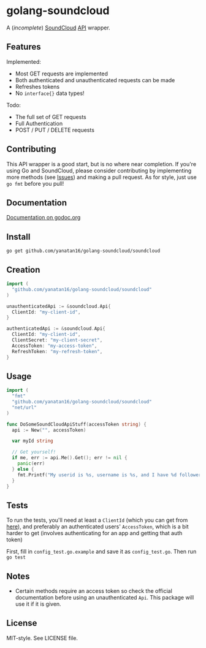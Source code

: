 # golang-soundcloud

A (_incomplete_) [SoundCloud](http://soundcloud.com) [API](http://developers.soundcloud.com) wrapper.

## Features

Implemented:

- Most GET requests are implemented
- Both authenticated and unauthenticated requests can be made
- Refreshes tokens
- No `interface{}` data types!

Todo:

- The full set of GET requests
- Full Authentication
- POST / PUT / DELETE requests

## Contributing

This API wrapper is a good start, but is no where near completion. If you're using Go and SoundCloud, please consider contributing by implementing more methods (see [Issues](https://github.com/yanatan16/golang-soundcloud/issues)) and making a pull request. As for style, just use `go fmt` before you pull!

## Documentation

[Documentation on godoc.org](http://godoc.org/github.com/yanatan16/golang-soundcloud/soundcloud)

## Install

```
go get github.com/yanatan16/golang-soundcloud/soundcloud
```

## Creation

```go
import (
  "github.com/yanatan16/golang-soundcloud/soundcloud"
)

unauthenticatedApi := &soundcloud.Api{
  ClientId: "my-client-id",
}

authenticatedApi := &soundcloud.Api{
  ClientId: "my-client-id",
  ClientSecret: "my-client-secret",
  AccessToken: "my-access-token",
  RefreshToken: "my-refresh-token",
}
```

## Usage

```go
import (
  "fmt"
  "github.com/yanatan16/golang-soundcloud/soundcloud"
  "net/url"
)

func DoSomeSoundCloudApiStuff(accessToken string) {
  api := New("", accessToken)

  var myId string

  // Get yourself!
  if me, err := api.Me().Get(); err != nil {
    panic(err)
  } else {
    fmt.Printf("My userid is %s, username is %s, and I have %d followers\n", me.Id, me.Username, me.FollowerCount)
  }
}
```

## Tests

To run the tests, you'll need at least a `ClientId` (which you can get from [here](https://soundcloud.com/you/apps/)), and preferably an authenticated users' `AccessToken`, which is a bit harder to get (involves authenticating for an app and getting that auth token)

First, fill in `config_test.go.example` and save it as `config_test.go`. Then run `go test`

## Notes

- Certain methods require an access token so check the official documentation before using an unauthenticated `Api`. This package will use it if it is given.

## License

MIT-style. See LICENSE file.
